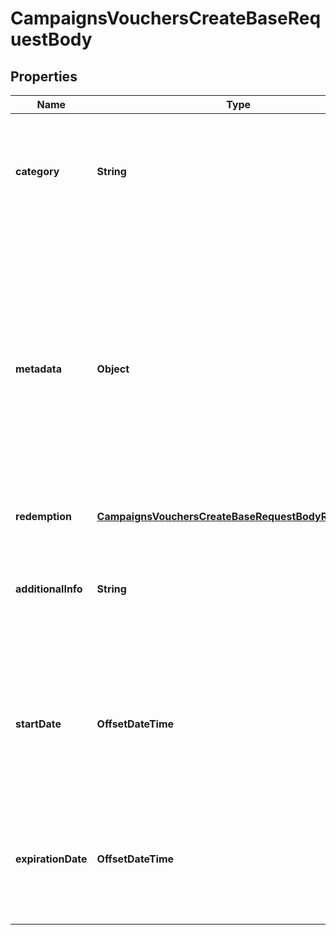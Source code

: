 

# CampaignsVouchersCreateBaseRequestBody


## Properties

| Name | Type | Description |
|------------ | ------------- | ------------- |
|**category** | **String** | The category assigned to the campaign. Either pass this parameter OR the &#x60;category_id&#x60;. |
|**metadata** | **Object** | The metadata object stores all custom attributes assigned to the voucher. A set of key/value pairs that you can attach to a voucher object. It can be useful for storing additional information about the voucher in a structured format. |
|**redemption** | [**CampaignsVouchersCreateBaseRequestBodyRedemption**](CampaignsVouchersCreateBaseRequestBodyRedemption.md) |  |
|**additionalInfo** | **String** | An optional field to keep any extra textual information about the code such as a code description and details. |
|**startDate** | **OffsetDateTime** | Activation timestamp defines when the voucher starts to be active in ISO 8601 format. Voucher is *inactive before* this date.  |
|**expirationDate** | **OffsetDateTime** | Expiration timestamp defines when the voucher expires in ISO 8601 format.  Voucher is *inactive after* this date. |



